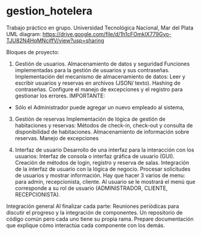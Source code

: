 # gestion_hotelera
Trabajo práctico en grupo.  Universidad Tecnológica Nacional, Mar del Plata
UML diagram: https://drive.google.com/file/d/1h1cFOmklX779Gvo-TJU82N4HqMNciffV/view?usp=sharing

Bloques de proyecto:
1) Gestión de usuarios. Almacenamiento de datos y seguridad
Funciones implementadas para la gestión de usuarios y sus contraseñas.
Implementación del mecanismo de almacenamiento de datos:
Leer y escribir usuarios y reservas en archivos (JSON/ texto).
Hashing de contraseñas. Configure el manejo de excepciones y el registro para gestionar los errores.
IMPORTANTE:
- Sólo el Administrador puede agregar un nuevo empleado al sistema,

   
3) Gestión de reservas
Implementación de lógica de gestión de habitaciones y reservas:
Métodos de check-in, check-out y consulta de disponibilidad de habitaciones.
Almacenamiento de información sobre reservas.
Manejo de excepciones

5) Interfaz de usuario
Desarrollo de una interfaz para la interacción con los usuarios:
Interfaz de consola o interfaz gráfica de usuario (GUI).
Creación de métodos de login, registro y reserva de salas.
Integración de la interfaz de usuario con la lógica de negocio.
Procesar solicitudes de usuarios y mostrar información.
Hay que hacer 3 varios de menu: para admin, recepcionista, cliente. Al usuario se le mostrará el menú que corresponde a su rol de usuario (ADMINISTRADOR, CLIENTE, RECEPCIONISTA). 

Integración general
Al finalizar cada parte:
Reuniones periódicas para discutir el progreso y la integración de componentes.
Un repositorio de código común pero cada uno tiene su propia rama.
Prepare documentación que explique cómo interactúa cada componente con los demás.
